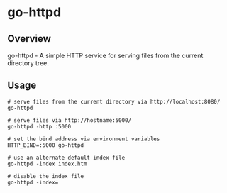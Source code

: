 # go-httpd

## Overview

go-httpd - A simple HTTP service for serving files from the current directory tree.

## Usage

```
# serve files from the current directory via http://localhost:8080/
go-httpd

# serve files via http://hostname:5000/
go-httpd -http :5000

# set the bind address via environment variables
HTTP_BIND=:5000 go-httpd

# use an alternate default index file
go-httpd -index index.htm

# disable the index file
go-httpd -index=
```
